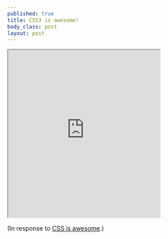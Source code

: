 ```yaml
--- 
published: true
title: CSS3 is awesome!
body_class: post
layout: post
---
```


<iframe src="http://jsfiddle.net/YkjGu/embedded/result" height="385" width="350">
</iframe>

(In response to [CSS is awesome][1].)

 [1]: http://www.zazzle.com/css_is_awesome_mug-168716435071981928 "CSS is awesome mug on Zazzle"

